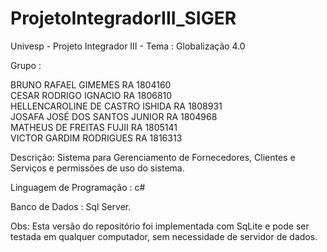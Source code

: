 # ProjetoIntegradorIII_SIGER

Univesp - Projeto Integrador III - Tema : Globalização 4.0

Grupo :

BRUNO RAFAEL GIMEMES 			        RA 1804160 \
CESAR RODRIGO IGNACIO			        RA 1806810 \
HELLENCAROLINE DE CASTRO ISHIDA 	RA 1808931 \
JOSAFA JOSÉ DOS SANTOS JUNIOR		  RA 1804968 \
MATHEUS DE FREITAS FUJII			    RA 1805141 \
VICTOR GARDIM RODRIGUES			      RA 1816313 

Descrição: 
Sistema para Gerenciamento de Fornecedores, Clientes e Serviços e permissões de uso do sistema.

Linguagem de Programação : c#

Banco de Dados : Sql Server.

Obs: Esta versão do repositório foi implementada com SqLite e pode ser testada em qualquer computador,
sem necessidade de servidor de dados.
